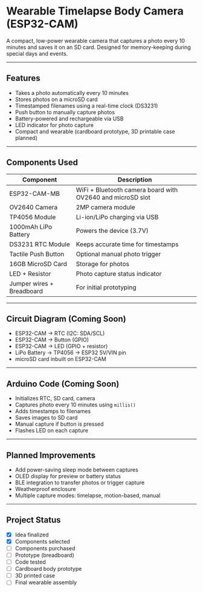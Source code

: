 # Wearable Timelapse Body Camera (ESP32-CAM)

A compact, low-power wearable camera that captures a photo every 10 minutes and saves it on an SD card. Designed for memory-keeping during special days and events.

---

## Features

- Takes a photo automatically every 10 minutes
- Stores photos on a microSD card
- Timestamped filenames using a real-time clock (DS3231)
- Push button to manually capture photos
- Battery-powered and rechargeable via USB
- LED indicator for photo capture
- Compact and wearable (cardboard prototype, 3D printable case planned)

---

## Components Used

| Component | Description |
|----------|-------------|
| ESP32-CAM-MB | WiFi + Bluetooth camera board with OV2640 and microSD slot |
| OV2640 Camera | 2MP camera module |
| TP4056 Module | Li-ion/LiPo charging via USB |
| 1000mAh LiPo Battery | Powers the device (3.7V) |
| DS3231 RTC Module | Keeps accurate time for timestamps |
| Tactile Push Button | Optional manual photo trigger |
| 16GB MicroSD Card | Storage for photos |
| LED + Resistor | Photo capture status indicator |
| Jumper wires + Breadboard | For initial prototyping |

---

## Circuit Diagram (Coming Soon)

- ESP32-CAM → RTC (I2C: SDA/SCL)
- ESP32-CAM → Button (GPIO)
- ESP32-CAM → LED (GPIO + resistor)
- LiPo Battery → TP4056 → ESP32 5V/VIN pin
- microSD card inbuilt on ESP32-CAM

---

## Arduino Code (Coming Soon)

- Initializes RTC, SD card, camera
- Captures photo every 10 minutes using `millis()`
- Adds timestamps to filenames
- Saves images to SD card
- Manual capture if button is pressed
- Flashes LED on each capture

---

## Planned Improvements

- Add power-saving sleep mode between captures
- OLED display for preview or battery status
- BLE integration to transfer photos or trigger capture
- Weatherproof enclosure
- Multiple capture modes: timelapse, motion-based, manual

---

## Project Status

- [x] Idea finalized
- [x] Components selected
- [ ] Components purchased
- [ ] Prototype (breadboard)
- [ ] Code tested
- [ ] Cardboard body prototype
- [ ] 3D printed case
- [ ] Final wearable assembly